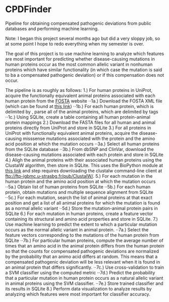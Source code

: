 # CPDFinder
Pipeline for obtaining compensated pathogenic deviations from public databases and performing machine learning.

Note: I began this project several months ago but did a very sloppy job, so at some point I hope to redo everything when my semester is over.

The goal of this project is to use machine learning to analyze which features are most important for predicting whether disease-causing mutations in human proteins occur as the most common allelic variant in nonhuman proteins which have similar functionality (in which case the mutation is said to ba a compensated pathogenic deviation) or if this compensation does not occur.

The pipeline is as roughly as follows:
1.) For human proteins in UniProt, acquire the functionally equivalent animal proteins associated with each human protein from the <a href="http://www.bioinf.org.uk/fosta/">FOSTA</a> website
⋅⋅1a.) Download the FOSTA XML file (which can be found at <a href="http://www.bioinf.org.uk/fosta/fosta.xml.gz">this link</a>)
⋅⋅1b.) For each human protein, which is delimited by <root></root>, parse all of the animal proteins, which are delimited by <fep></fep> tags
⋅⋅1c.) Using SQLite, create a table containing all human protein-animal protein mappings
2.) Download the FASTA files for all human and animal proteins directly from UniProt and store in SQLite
3.) For all proteins in UniProt with functionally equivalent animal proteins, acquire the disease-causing misssense mutations associated with the protein and the amino acid position at which the mutation occurs
⋅⋅3a.) Select all human proteins from the SQLite database
⋅⋅3b.) From dbSNP and ClinVar, download the disease-causing mutations associated with each protein and store in SQLite
4.) Aligh the animal proteins with their associated human proteins using the ClustalW algorithm, then store in SQLite. This uses the BioPython module at <a href="http://biopython.org/DIST/docs/_api_158/Bio.Clustalw-module.html">this link</a> and step requires downloading the clustalw command-line client at <a href="ftp://ftp-igbmc.u-strasbg.fr/pub/ClustalW/">ftp://ftp-igbmc.u-strasbg.fr/pub/ClustalW/</a>.
5.) For each mutation in the human protein and the amino acid position at which the mutation occurs
⋅⋅5a.) Obtain list of human proteins from SQLite
⋅⋅5b.) For each human protein, obtain mutations and multiple sequence alignment from SQLite
⋅⋅5c.) For each mutation, search the list of animal proteins at that exact position and get a list of all animal proteins for which the mutation is found as a normal allelic variant
⋅⋅5d.) Store the mutation-animal protein pairs in SQLite
6.) For each mutation in human proteins, create a feature vector containing its structural and amino acid properties and store in SQLite.
7.) Use machine learning to predict the extent to which a particular mutation occurs as the normal allelic variant in animal protein.
⋅⋅7a.) Select the feature vectors corresponding to the mutations of the human protein from SQLite
⋅⋅7b.) For particular human proteins, compute the average number of times that an amino acid in the animal protein differs from the human protein so that the counts for compensated pathogenic deviations are normalized by the probability that an animo acid differs at random. This means that a compensated pathogenic deviation will be less relevant when it is found in an animal protein that differs significantly.
⋅⋅7c.) Use cross-validation to train a SVM classifier using the computed metric
⋅⋅7d.) Predict the probability that a particular mutation in human protein occurs as a natural allelic variant in animal proteins using the SVM classifier.
⋅⋅7e.) Store trained classifier and its results in SQLite
8.) Perform data visualization to analyze results by analyzing which features were most important for classifier accuracy.

